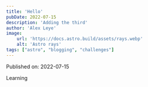 ```yaml
---
title: 'Hello'
pubDate: 2022-07-15
description: 'Adding the third'
author: 'Alex Leye'
image:
    url: 'https://docs.astro.build/assets/rays.webp'
    alt: 'Astro rays'
tags: ["astro", "blogging", "challenges"]
---
```


Published on: 2022-07-15

Learning